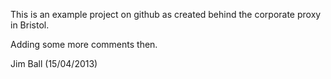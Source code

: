 This is an example project on github as created behind the corporate proxy
in Bristol.

Adding some more comments then.

Jim Ball (15/04/2013)
